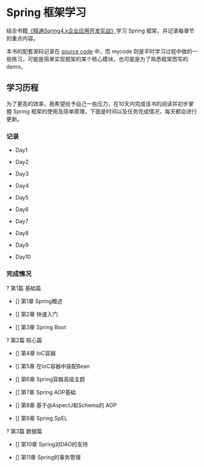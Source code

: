 #   Spring 框架学习

结合书籍[《精通Spring4.x企业应用开发实战》](https://book.douban.com/subject/26952826/)学习 Spring 框架，并记录每章节的重点内容。

本书的配套源码记录在 [source code](https://github.com/seriouszyx/LearnSpring/tree/master/source%20code/code) 中，而 mycode 则是平时学习过程中做的一些练习，可能是简单实现框架的某个核心模块，也可能是为了熟悉框架而写的 demo。

## 学习历程

为了更高的效率，我希望给予自己一些压力，在10天内完成该书的阅读并初步掌握 Spring 框架的使用及简单原理。下面是时间以及任务完成情况，每天都会进行更新。

### 记录

*   Day1 

*   Day2

*   Day3 

*   Day4 

*   Day5 

*   Day6 

*   Day7 

*   Day8

*   Day9 

*   Day10 

###    完成情况

? 第1篇 基础篇

* [] 第1章 Spring概述	

* [] 第2章 快速入门	

* [] 第3章 Spring Boot	

? 第2篇 核心篇

* [] 第4章 IoC容器	

* [] 第5章 在IoC容器中装配Bean

* [] 第6章 Spring容器高级主题	

* [] 第7章 Spring AOP基础

* [] 第8章 基于@AspectJ和Schema的
AOP

* [] 第9章 Spring SpEL

? 第3篇 数据篇

* [] 第10章 Spring对DAO的支持

* [] 第11章 Spring的事务管理

